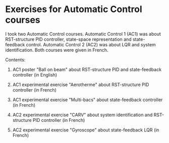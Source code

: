 # Exercises for Automatic Control courses
I took two Automatic Control courses. Automatic Control 1 (AC1) was about RST-structure PID controller, state-space representation and state-feedback control. Automatic Control 2 (AC2) was about LQR and system identification. Both courses were given in French.

Contents:

1. AC1 poster "Ball on beam" about RST-structure PID and state-feedback controller (in English)

2. AC1 experimental exercise "Aerotherme" about RST-structure PID controller (in French)

3. AC1 experimental exercise "Multi-bacs" about state-feedback controller (in French)

4. AC2 experimental exercise "CARV" about system identification and RST-structure PID controller (in French)

5. AC2 experimental exercise "Gyroscope" about state-feedback LQR (in French)

